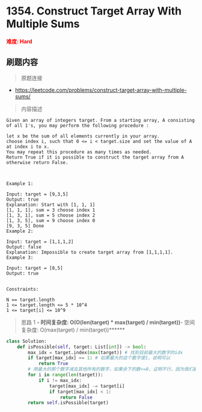 # 1354. Construct Target Array With Multiple Sums

**<font color=red>难度: Hard</font>**

## 刷题内容

> 原题连接

* https://leetcode.com/problems/construct-target-array-with-multiple-sums/

> 内容描述

```
Given an array of integers target. From a starting array, A consisting of all 1's, you may perform the following procedure :

let x be the sum of all elements currently in your array.
choose index i, such that 0 <= i < target.size and set the value of A at index i to x.
You may repeat this procedure as many times as needed.
Return True if it is possible to construct the target array from A otherwise return False.

 

Example 1:

Input: target = [9,3,5]
Output: true
Explanation: Start with [1, 1, 1] 
[1, 1, 1], sum = 3 choose index 1
[1, 3, 1], sum = 5 choose index 2
[1, 3, 5], sum = 9 choose index 0
[9, 3, 5] Done
Example 2:

Input: target = [1,1,1,2]
Output: false
Explanation: Impossible to create target array from [1,1,1,1].
Example 3:

Input: target = [8,5]
Output: true
 

Constraints:

N == target.length
1 <= target.length <= 5 * 10^4
1 <= target[i] <= 10^9
```

> 思路 1
******- 时间复杂度: O(O(len(target) * max(target) / min(target))******- 空间复杂度: O(max(target) / min(target))******


```python
class Solution:
    def isPossible(self, target: List[int]) -> bool:
        max_idx = target.index(max(target)) # 找到目前最大的数字的idx
        if target[max_idx] == 1: # 如果最大的这个数字是1，说明可以
            return True
        # 用最大的那个数字减去其他所有的数字，如果余下的数<=0，证明不行，因为我们最开始的数字都是1，每个数字永远不会小于1
        for i in range(len(target)): 
            if i != max_idx:
                target[max_idx] -= target[i]
                if target[max_idx] < 1:
                    return False
        return self.isPossible(target)
```



